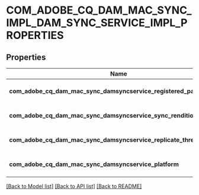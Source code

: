# COM_ADOBE_CQ_DAM_MAC_SYNC_IMPL_DAM_SYNC_SERVICE_IMPL_PROPERTIES

## Properties
Name | Type | Description | Notes
------------ | ------------- | ------------- | -------------
**com_adobe_cq_dam_mac_sync_damsyncservice_registered_paths** | [**CONFIG_NODE_PROPERTY_ARRAY**](configNodePropertyArray.md) |  | [optional] [default to null]
**com_adobe_cq_dam_mac_sync_damsyncservice_sync_renditions** | [**CONFIG_NODE_PROPERTY_BOOLEAN**](configNodePropertyBoolean.md) |  | [optional] [default to null]
**com_adobe_cq_dam_mac_sync_damsyncservice_replicate_thread_wait_ms** | [**CONFIG_NODE_PROPERTY_INTEGER**](configNodePropertyInteger.md) |  | [optional] [default to null]
**com_adobe_cq_dam_mac_sync_damsyncservice_platform** | [**CONFIG_NODE_PROPERTY_DROP_DOWN**](configNodePropertyDropDown.md) |  | [optional] [default to null]

[[Back to Model list]](../README.md#documentation-for-models) [[Back to API list]](../README.md#documentation-for-api-endpoints) [[Back to README]](../README.md)


